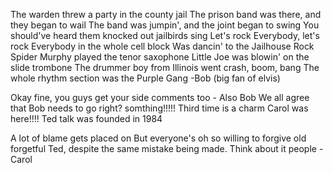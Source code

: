 The warden threw a party in the county jail
The prison band was there, and they began to wail
The band was jumpin', and the joint began to swing
You should've heard them knocked out jailbirds sing
Let's rock
Everybody, let's rock
Everybody in the whole cell block
Was dancin' to the Jailhouse Rock
Spider Murphy played the tenor saxophone
Little Joe was blowin' on the slide trombone
The drummer boy from Illinois went crash, boom, bang
The whole rhythm section was the Purple Gang
-Bob (big fan of elvis)

Okay fine, you guys get your side comments too - Also Bob
We all agree that Bob needs to go right?
somthing!!!!!
Third time is a charm
Carol was here!!!!
Ted talk was founded in 1984

A lot of blame gets placed on But everyone's oh so willing to forgive old forgetful Ted, despite the same mistake being made. Think about it people -Carol